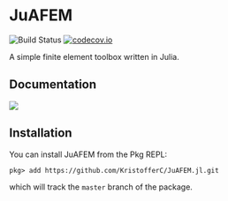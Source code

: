 # JuAFEM

![Build Status](https://github.com/KristofferC/JuAFEM.jl/workflows/CI/badge.svg?event=push)
[![codecov.io](http://codecov.io/github/KristofferC/JuAFEM.jl/coverage.svg?branch=master)](http://codecov.io/github/KristofferC/JuAFEM.jl?branch=master)

A simple finite element toolbox written in Julia.

## Documentation

[![][docs-dev-img]][docs-dev-url]

## Installation
You can install JuAFEM from the Pkg REPL:
```
pkg> add https://github.com/KristofferC/JuAFEM.jl.git
```
which will track the `master` branch of the package.


[docs-dev-img]: https://img.shields.io/badge/docs-dev-blue.svg
[docs-dev-url]: http://kristofferc.github.io/JuAFEM.jl/dev/
